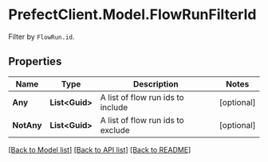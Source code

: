 # PrefectClient.Model.FlowRunFilterId
Filter by `FlowRun.id`.

## Properties

Name | Type | Description | Notes
------------ | ------------- | ------------- | -------------
**Any** | **List&lt;Guid&gt;** | A list of flow run ids to include | [optional] 
**NotAny** | **List&lt;Guid&gt;** | A list of flow run ids to exclude | [optional] 

[[Back to Model list]](../README.md#documentation-for-models) [[Back to API list]](../README.md#documentation-for-api-endpoints) [[Back to README]](../README.md)

